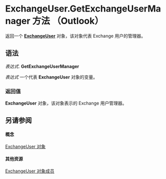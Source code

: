 
# ExchangeUser.GetExchangeUserManager 方法 （Outlook）

返回一个  **[ExchangeUser](6ec117d1-7fdb-aa36-b567-1242f8238df0.md)** 对象，该对象代表 Exchange 用户的管理器。


## 语法

 _表达式_. **GetExchangeUserManager**

 _表达式_ 一个代表 **ExchangeUser** 对象的变量。


### 返回值

 **ExchangeUser** 对象，该对象表示的 Exchange 用户管理器。


## 另请参阅


#### 概念


[ExchangeUser 对象](6ec117d1-7fdb-aa36-b567-1242f8238df0.md)
#### 其他资源


[ExchangeUser 对象成员](b9489e9d-0b8e-1c8d-d5df-8def4b1ee5e8.md)